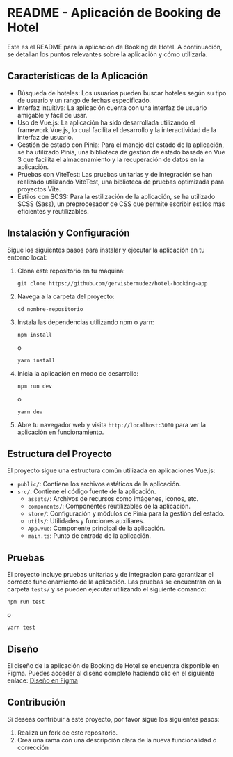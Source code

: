 # README - Aplicación de Booking de Hotel

Este es el README para la aplicación de Booking de Hotel. A continuación, se detallan los puntos relevantes sobre la aplicación y cómo utilizarla.

## Características de la Aplicación

- Búsqueda de hoteles: Los usuarios pueden buscar hoteles según su tipo de usuario y un rango de fechas especificado.
- Interfaz intuitiva: La aplicación cuenta con una interfaz de usuario amigable y fácil de usar.
- Uso de Vue.js: La aplicación ha sido desarrollada utilizando el framework Vue.js, lo cual facilita el desarrollo y la interactividad de la interfaz de usuario.
- Gestión de estado con Pinia: Para el manejo del estado de la aplicación, se ha utilizado Pinia, una biblioteca de gestión de estado basada en Vue 3 que facilita el almacenamiento y la recuperación de datos en la aplicación.
- Pruebas con ViteTest: Las pruebas unitarias y de integración se han realizado utilizando ViteTest, una biblioteca de pruebas optimizada para proyectos Vite.
- Estilos con SCSS: Para la estilización de la aplicación, se ha utilizado SCSS (Sass), un preprocesador de CSS que permite escribir estilos más eficientes y reutilizables.

## Instalación y Configuración

Sigue los siguientes pasos para instalar y ejecutar la aplicación en tu entorno local:

1. Clona este repositorio en tu máquina:
   ```
   git clone https://github.com/gervisbermudez/hotel-booking-app
   ```

2. Navega a la carpeta del proyecto:
   ```
   cd nombre-repositorio
   ```

3. Instala las dependencias utilizando npm o yarn:
   ```
   npm install
   ```
   o
   ```
   yarn install
   ```

4. Inicia la aplicación en modo de desarrollo:
   ```
   npm run dev
   ```
   o
   ```
   yarn dev
   ```

5. Abre tu navegador web y visita `http://localhost:3000` para ver la aplicación en funcionamiento.

## Estructura del Proyecto

El proyecto sigue una estructura común utilizada en aplicaciones Vue.js:

- `public/`: Contiene los archivos estáticos de la aplicación.
- `src/`: Contiene el código fuente de la aplicación.
  - `assets/`: Archivos de recursos como imágenes, iconos, etc.
  - `components/`: Componentes reutilizables de la aplicación.
  - `store/`: Configuración y módulos de Pinia para la gestión del estado.
  - `utils/`: Utilidades y funciones auxiliares.
  - `App.vue`: Componente principal de la aplicación.
  - `main.ts`: Punto de entrada de la aplicación.

## Pruebas

El proyecto incluye pruebas unitarias y de integración para garantizar el correcto funcionamiento de la aplicación. Las pruebas se encuentran en la carpeta `tests/` y se pueden ejecutar utilizando el siguiente comando:

```
npm run test
```
o
```
yarn test
```

## Diseño

El diseño de la aplicación de Booking de Hotel se encuentra disponible en Figma. Puedes acceder al diseño completo haciendo clic en el siguiente enlace: [Diseño en Figma](https://www.figma.com/file/GUIAyDNZFzeP1pILyqUfgg/Hotel-Booking?type=design&node-id=4%3A6&t=GsKHwV025CFBD3vF-1)


## Contribución

Si deseas contribuir a este proyecto, por favor sigue los siguientes pasos:

1. Realiza un fork de este repositorio.
2. Crea una rama con una descripción clara de la nueva funcionalidad o corrección